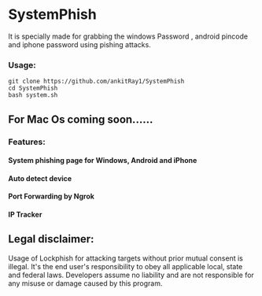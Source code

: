 # SystemPhish
It is specially made for  grabbing the  windows Password , android pincode and iphone password  using pishing attacks.

### Usage:
```
git clone https://github.com/ankitRay1/SystemPhish
cd SystemPhish
bash system.sh
```


## For  Mac Os coming soon......


### Features:

#### System phishing page for Windows, Android and iPhone  
#### Auto detect device
#### Port Forwarding by Ngrok
#### IP Tracker

## Legal disclaimer:

Usage of Lockphish for attacking targets without prior mutual consent is illegal. It's the end user's responsibility to obey all applicable local, state and federal laws. Developers assume no liability and are not responsible for any misuse or damage caused by this program. 


